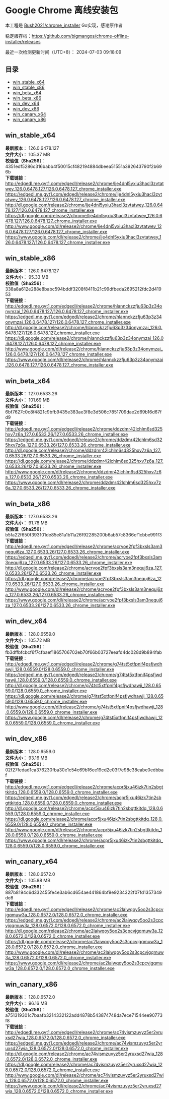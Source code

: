 # Google Chrome 离线安装包
本工程是 [Bush2021/chrome_installer](https://github.com/Bush2021/chrome_installer) Go实现，感谢原作者

稳定版存档：<https://github.com/bigmangos/chrome-offline-installer/releases>

最近一次检测更新时间（UTC+8）：
2024-07-03 09:18:09

## 目录
* [win_stable_x64](https://github.com/bigmangos/chrome-offline-installer?tab=readme-ov-file#win_stable_x64)
* [win_stable_x86](https://github.com/bigmangos/chrome-offline-installer?tab=readme-ov-file#win_stable_x86)
* [win_beta_x64](https://github.com/bigmangos/chrome-offline-installer?tab=readme-ov-file#win_beta_x64)
* [win_beta_x86](https://github.com/bigmangos/chrome-offline-installer?tab=readme-ov-file#win_beta_x86)
* [win_dev_x64](https://github.com/bigmangos/chrome-offline-installer?tab=readme-ov-file#win_dev_x64)
* [win_dev_x86](https://github.com/bigmangos/chrome-offline-installer?tab=readme-ov-file#win_dev_x86)
* [win_canary_x64](https://github.com/bigmangos/chrome-offline-installer?tab=readme-ov-file#win_canary_x64)
* [win_canary_x86](https://github.com/bigmangos/chrome-offline-installer?tab=readme-ov-file#win_canary_x86)

## win_stable_x64
**最新版本**： 126.0.6478.127  
**文件大小**： 105.37 MB  
**校验值（Sha256）**： 4351edf5286c316babb4f50015cf482194884dbeea51551a392643790f2b696b  
**下载链接**：
http://edgedl.me.gvt1.com/edgedl/release2/chrome/lje4dnl5yxiu3hacl3zvtatwey_126.0.6478.127/126.0.6478.127_chrome_installer.exe
https://edgedl.me.gvt1.com/edgedl/release2/chrome/lje4dnl5yxiu3hacl3zvtatwey_126.0.6478.127/126.0.6478.127_chrome_installer.exe
http://dl.google.com/release2/chrome/lje4dnl5yxiu3hacl3zvtatwey_126.0.6478.127/126.0.6478.127_chrome_installer.exe
https://dl.google.com/release2/chrome/lje4dnl5yxiu3hacl3zvtatwey_126.0.6478.127/126.0.6478.127_chrome_installer.exe
http://www.google.com/dl/release2/chrome/lje4dnl5yxiu3hacl3zvtatwey_126.0.6478.127/126.0.6478.127_chrome_installer.exe
https://www.google.com/dl/release2/chrome/lje4dnl5yxiu3hacl3zvtatwey_126.0.6478.127/126.0.6478.127_chrome_installer.exe
## win_stable_x86
**最新版本**： 126.0.6478.127  
**文件大小**： 95.33 MB  
**校验值（Sha256）**： 338a8a612e288e8babc594bddf3208f8411b21c99dfbeda2695212fdc2d41953  
**下载链接**：
http://edgedl.me.gvt1.com/edgedl/release2/chrome/hlannckzzfju63p3z34onymzai_126.0.6478.127/126.0.6478.127_chrome_installer.exe
https://edgedl.me.gvt1.com/edgedl/release2/chrome/hlannckzzfju63p3z34onymzai_126.0.6478.127/126.0.6478.127_chrome_installer.exe
http://dl.google.com/release2/chrome/hlannckzzfju63p3z34onymzai_126.0.6478.127/126.0.6478.127_chrome_installer.exe
https://dl.google.com/release2/chrome/hlannckzzfju63p3z34onymzai_126.0.6478.127/126.0.6478.127_chrome_installer.exe
http://www.google.com/dl/release2/chrome/hlannckzzfju63p3z34onymzai_126.0.6478.127/126.0.6478.127_chrome_installer.exe
https://www.google.com/dl/release2/chrome/hlannckzzfju63p3z34onymzai_126.0.6478.127/126.0.6478.127_chrome_installer.exe
## win_beta_x64
**最新版本**： 127.0.6533.26  
**文件大小**： 101.69 MB  
**校验值（Sha256）**： 6bf7627c0c8f4821c9bfb9435e383ae3f8e3d506c7851709dae2d69b16d67fd9  
**下载链接**：
http://edgedl.me.gvt1.com/edgedl/release2/chrome/ddzdmr42lchlm6sd325hxv7z6a_127.0.6533.26/127.0.6533.26_chrome_installer.exe
https://edgedl.me.gvt1.com/edgedl/release2/chrome/ddzdmr42lchlm6sd325hxv7z6a_127.0.6533.26/127.0.6533.26_chrome_installer.exe
http://dl.google.com/release2/chrome/ddzdmr42lchlm6sd325hxv7z6a_127.0.6533.26/127.0.6533.26_chrome_installer.exe
https://dl.google.com/release2/chrome/ddzdmr42lchlm6sd325hxv7z6a_127.0.6533.26/127.0.6533.26_chrome_installer.exe
http://www.google.com/dl/release2/chrome/ddzdmr42lchlm6sd325hxv7z6a_127.0.6533.26/127.0.6533.26_chrome_installer.exe
https://www.google.com/dl/release2/chrome/ddzdmr42lchlm6sd325hxv7z6a_127.0.6533.26/127.0.6533.26_chrome_installer.exe
## win_beta_x86
**最新版本**： 127.0.6533.26  
**文件大小**： 91.78 MB  
**校验值（Sha256）**： b5fa22f650f393101de85e81a1b11a26f92285200b6ab57c8366cf1cbbe991f3  
**下载链接**：
http://edgedl.me.gvt1.com/edgedl/release2/chrome/acrvoe2fpf3bxsls3am3nequj6za_127.0.6533.26/127.0.6533.26_chrome_installer.exe
https://edgedl.me.gvt1.com/edgedl/release2/chrome/acrvoe2fpf3bxsls3am3nequj6za_127.0.6533.26/127.0.6533.26_chrome_installer.exe
http://dl.google.com/release2/chrome/acrvoe2fpf3bxsls3am3nequj6za_127.0.6533.26/127.0.6533.26_chrome_installer.exe
https://dl.google.com/release2/chrome/acrvoe2fpf3bxsls3am3nequj6za_127.0.6533.26/127.0.6533.26_chrome_installer.exe
http://www.google.com/dl/release2/chrome/acrvoe2fpf3bxsls3am3nequj6za_127.0.6533.26/127.0.6533.26_chrome_installer.exe
https://www.google.com/dl/release2/chrome/acrvoe2fpf3bxsls3am3nequj6za_127.0.6533.26/127.0.6533.26_chrome_installer.exe
## win_dev_x64
**最新版本**： 128.0.6559.0  
**文件大小**： 105.72 MB  
**校验值（Sha256）**： fb3dffbfcbcf6f7cfbaef1865706702eb70f66b03727eeafd4dc028d9b894fab  
**下载链接**：
http://edgedl.me.gvt1.com/edgedl/release2/chrome/g74tst5xtfpnif4psfjwdhawji_128.0.6559.0/128.0.6559.0_chrome_installer.exe
https://edgedl.me.gvt1.com/edgedl/release2/chrome/g74tst5xtfpnif4psfjwdhawji_128.0.6559.0/128.0.6559.0_chrome_installer.exe
http://dl.google.com/release2/chrome/g74tst5xtfpnif4psfjwdhawji_128.0.6559.0/128.0.6559.0_chrome_installer.exe
https://dl.google.com/release2/chrome/g74tst5xtfpnif4psfjwdhawji_128.0.6559.0/128.0.6559.0_chrome_installer.exe
http://www.google.com/dl/release2/chrome/g74tst5xtfpnif4psfjwdhawji_128.0.6559.0/128.0.6559.0_chrome_installer.exe
https://www.google.com/dl/release2/chrome/g74tst5xtfpnif4psfjwdhawji_128.0.6559.0/128.0.6559.0_chrome_installer.exe
## win_dev_x86
**最新版本**： 128.0.6559.0  
**文件大小**： 93.16 MB  
**校验值（Sha256）**： 02f27fedad1ca376230fba30e1c54c69b16ee19cd2e03f7e98c38eabe0edbbaf  
**下载链接**：
http://edgedl.me.gvt1.com/edgedl/release2/chrome/acpr5jxu46izk7tin2sbgttkitdq_128.0.6559.0/128.0.6559.0_chrome_installer.exe
https://edgedl.me.gvt1.com/edgedl/release2/chrome/acpr5jxu46izk7tin2sbgttkitdq_128.0.6559.0/128.0.6559.0_chrome_installer.exe
http://dl.google.com/release2/chrome/acpr5jxu46izk7tin2sbgttkitdq_128.0.6559.0/128.0.6559.0_chrome_installer.exe
https://dl.google.com/release2/chrome/acpr5jxu46izk7tin2sbgttkitdq_128.0.6559.0/128.0.6559.0_chrome_installer.exe
http://www.google.com/dl/release2/chrome/acpr5jxu46izk7tin2sbgttkitdq_128.0.6559.0/128.0.6559.0_chrome_installer.exe
https://www.google.com/dl/release2/chrome/acpr5jxu46izk7tin2sbgttkitdq_128.0.6559.0/128.0.6559.0_chrome_installer.exe
## win_canary_x64
**最新版本**： 128.0.6572.0  
**文件大小**： 105.88 MB  
**校验值（Sha256）**： 887b8194c6d332455fe4e3ab6cd654ae441864bf9e9234322f07fd1357349de8  
**下载链接**：
http://edgedl.me.gvt1.com/edgedl/release2/chrome/ac2laiwqoy5oo2s3cpcvjgqmuw3a_128.0.6572.0/128.0.6572.0_chrome_installer.exe
https://edgedl.me.gvt1.com/edgedl/release2/chrome/ac2laiwqoy5oo2s3cpcvjgqmuw3a_128.0.6572.0/128.0.6572.0_chrome_installer.exe
http://dl.google.com/release2/chrome/ac2laiwqoy5oo2s3cpcvjgqmuw3a_128.0.6572.0/128.0.6572.0_chrome_installer.exe
https://dl.google.com/release2/chrome/ac2laiwqoy5oo2s3cpcvjgqmuw3a_128.0.6572.0/128.0.6572.0_chrome_installer.exe
http://www.google.com/dl/release2/chrome/ac2laiwqoy5oo2s3cpcvjgqmuw3a_128.0.6572.0/128.0.6572.0_chrome_installer.exe
https://www.google.com/dl/release2/chrome/ac2laiwqoy5oo2s3cpcvjgqmuw3a_128.0.6572.0/128.0.6572.0_chrome_installer.exe
## win_canary_x86
**最新版本**： 128.0.6572.0  
**文件大小**： 96.16 MB  
**校验值（Sha256）**： a751319301c7baafb3214332122add4878b543874748da7ece71544ee90773f8  
**下载链接**：
http://edgedl.me.gvt1.com/edgedl/release2/chrome/ac74vismzuvyz5er2yruxsd27wia_128.0.6572.0/128.0.6572.0_chrome_installer.exe
https://edgedl.me.gvt1.com/edgedl/release2/chrome/ac74vismzuvyz5er2yruxsd27wia_128.0.6572.0/128.0.6572.0_chrome_installer.exe
http://dl.google.com/release2/chrome/ac74vismzuvyz5er2yruxsd27wia_128.0.6572.0/128.0.6572.0_chrome_installer.exe
https://dl.google.com/release2/chrome/ac74vismzuvyz5er2yruxsd27wia_128.0.6572.0/128.0.6572.0_chrome_installer.exe
http://www.google.com/dl/release2/chrome/ac74vismzuvyz5er2yruxsd27wia_128.0.6572.0/128.0.6572.0_chrome_installer.exe
https://www.google.com/dl/release2/chrome/ac74vismzuvyz5er2yruxsd27wia_128.0.6572.0/128.0.6572.0_chrome_installer.exe
